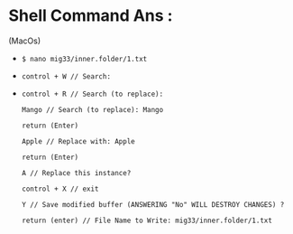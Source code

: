 # Shell Command Ans :
(MacOs)
-   ```
    $ nano mig33/inner.folder/1.txt
    ```
-   ```
    control + W // Search:  
    ```
-   ```
    control + R // Search (to replace):

    Mango // Search (to replace): Mango 

    return (Enter)

    Apple // Replace with: Apple

    return (Enter)

    A // Replace this instance? 

    control + X // exit

    Y // Save modified buffer (ANSWERING "No" WILL DESTROY CHANGES) ?  
    
    return (enter) // File Name to Write: mig33/inner.folder/1.txt
    ```